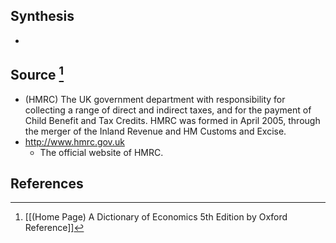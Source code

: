 ## Synthesis
- 
## Source [^1]
- (HMRC) The UK government department with responsibility for collecting a range of direct and indirect taxes, and for the payment of Child Benefit and Tax Credits. HMRC was formed in April 2005, through the merger of the Inland Revenue and HM Customs and Excise.
- http://www.hmrc.gov.uk
	- The official website of HMRC.
## References

[^1]: [[(Home Page) A Dictionary of Economics 5th Edition by Oxford Reference]]